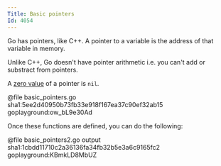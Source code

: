 ```yaml
---
Title: Basic pointers
Id: 4054
---
```

Go has pointers, like C++. A pointer to a variable is the address of that variable in memory.

Unlike C++, Go doesn't have pointer arithmetic i.e. you can't add or substract from pointers.

A [zero value](6069) of a pointer is `nil`.

@file basic_pointers.go sha1:5ee2d40950b73fb33e918f167ea37c90ef32ab15 goplayground:ow_bL9e30Ad

Once these functions are defined, you can do the following:

@file basic_pointers2.go output sha1:1cbdd11710c2a36136fa34fb32b5e3a6c9165fc2 goplayground:KBmkLD8MbUZ
